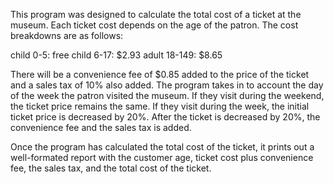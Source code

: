 This program was designed to calculate the total cost of a ticket at the museum. Each ticket
cost depends on the age of the patron. The cost breakdowns are as follows:

   child 0-5: free
   child 6-17: $2.93
   adult 18-149: $8.65
   
There will be a convenience fee of $0.85 added to the price of the ticket and a sales tax 
of 10% also added. The program takes in to account the day of the week the patron visited 
the museum. If they visit during the weekend, the ticket price remains the same. If they visit
during the week, the initial ticket price is decreased by 20%. After the ticket is decreased 
by 20%, the convenience fee and the sales tax is added.

Once the program has calculated the total cost of the ticket, it prints out a well-formated
report with the customer age, ticket cost plus convenience fee, the sales tax, and the total
cost of the ticket.

